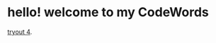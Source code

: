 # hello! welcome to my CodeWords


[tryout 4](https://faye12.github.io/CodeWord/majorProject_tryout4/).
